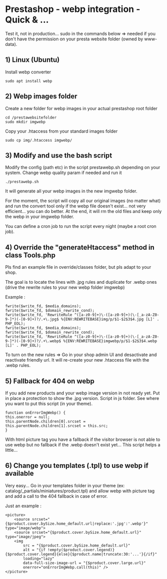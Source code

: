 # Prestashop - webp integration - Quick & ...

Test it, not in production... 
sudo in the commands below => needed if you don't have the permission on your presta website folder (owned by www-data).


## 1) Linux (Ubuntu)

Install webp converter 

    sudo apt install webp


## 2) Webp images folder
Create a new folder for webp images in your actual prestashop root folder

    cd /prestawebsitefolder
    sudo mkdir imgwebp 

Copy your .htaccess from your standard images folder

    sudo cp img/.htaccess imgwebp/


## 3) Modify and use the bash script   
Modify the config (path etc) in the script prestawebp.sh depending on your system. Change webp quality param if needed and run it 

    ./prestawebp.sh
   It will generate all your webp images in the new imgwebp folder.

For the moment, the script will copy all our original images (no matter what) and run the convert tool only if the webp file doesn't exist... not very efficient... you can do better. At the end, it will rm the old files and keep only the webp in your imgwebp folder.

You can define a cron job to run the script every night (maybe a root cron job).


## 4) Override the "generateHtaccess" method in class Tools.php
Pls find an example file in override/classes folder, but pls adapt to your shop. 

The goal is to locate the lines with .jpg rules and duplicate for .webp ones (drive the rewrite rules to your new webp folder imgwebp)

Example :

    fwrite($write_fd, $media_domains);
    fwrite($write_fd, $domain_rewrite_cond);
    fwrite($write_fd, 'RewriteRule ^([a-z0-9]+)\-([a-z0-9]+)(\-[_a-zA-Z0-9-]*)(-[0-9]+)?/.+\.jpg$ %{ENV:REWRITEBASE}img/p/$1-$2$3$4.jpg [L]' . PHP_EOL);
    fwrite($write_fd, $media_domains);
    fwrite($write_fd, $domain_rewrite_cond);
    fwrite($write_fd, 'RewriteRule ^([a-z0-9]+)\-([a-z0-9]+)(\-[_a-zA-Z0-9-]*)(-[0-9]+)?/.+\.webp$ %{ENV:REWRITEBASE}imgwebp/p/$1-$2$3$4.webp [L]' . PHP_EOL);

To turn on the new rules => Go in your shop admin UI and desactivate and reactivate friendly url. It will re-create your new .htaccess file with the .webp rules.


## 5) Fallback for 404 on webp
If you add new products and your webp image version in not ready yet. Put in place a protection to show the .jpg version. Script in js folder. See where you want to put this script (in your theme).

    function onErrorImgWebp() {
    this.onerror = null;
    this.parentNode.children[0].srcset = this.parentNode.children[1].srcset = this.src;
    }

With html picture tag you have a fallback if the visitor browser is not able to use webp but no fallback if the .webp doesn't exist yet... This script helps a little...


## 6) Change you templates (.tpl) to use webp if available
Very easy... Go in your templates folder in your theme (ex: catalog/_partials/miniatures/product.tpl) and allow webp with picture tag and add a call to the 404 fallback in case of error.

Just an example :

    <picture>
	    <source srcset="{$product.cover.bySize.home_default.url|replace:'.jpg':'.webp'}" type="image/webp">
		<source srcset="{$product.cover.bySize.home_default.url}" type="image/jpeg">
        <img
            src = "{$product.cover.bySize.home_default.url}"
            alt = "{if !empty($product.cover.legend)}{$product.cover.legend}{else}{$product.name|truncate:30:'...'}{/if}"
            loading="lazy"
            data-full-size-image-url = "{$product.cover.large.url}"
            onerror="onErrorImgWebp.call(this)" />
	</picture>


